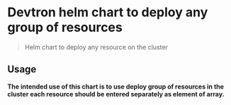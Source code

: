 # Devtron helm chart to deploy any group of resources

> Helm chart to deploy any resource on the cluster

## Usage

**The intended use of this chart is to use deploy group of resources in the cluster
each resource should be entered separately as element of array.**
